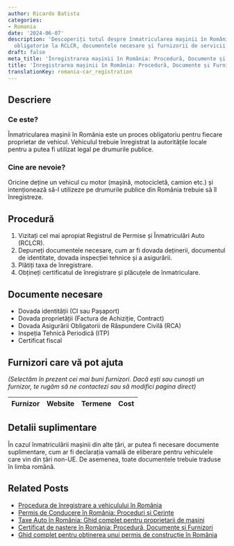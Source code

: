 ```yaml
---
author: Ricardo Batista
categories:
- Romania
date: '2024-06-07'
description: 'Descoperiți totul despre înmatricularea mașinii în România: procedura
  obligatorie la RCLCR, documentele necesare și furnizorii de servicii disponibili.'
draft: false
meta_title: 'Înregistrarea mașinii în România: Procedură, Documente și Furnizori'
title: 'Înregistrarea mașinii în România: Procedură, Documente și Furnizori'
translationKey: romania-car_registration
---
```



## Descriere
### Ce este?
Înmatricularea mașinii în România este un proces obligatoriu pentru fiecare proprietar de vehicul. Vehiculul trebuie înregistrat la autoritățile locale pentru a putea fi utilizat legal pe drumurile publice.

### Cine are nevoie?
Oricine deține un vehicul cu motor (mașină, motocicletă, camion etc.) și intenționează să-l utilizeze pe drumurile publice din România trebuie să îl înregistreze.

## Procedură

1. Vizitați cel mai apropiat Registrul de Permise și Înmatriculări Auto (RCLCR).
2. Depuneți documentele necesare, cum ar fi dovada deținerii, documentul de identitate, dovada inspecției tehnice și a asigurării.
3. Plătiți taxa de înregistrare.
4. Obțineți certificatul de înregistrare și plăcuțele de înmatriculare.

## Documente necesare

- Dovada identității (CI sau Pașaport)
- Dovada proprietății (Factura de Achiziție, Contract)
- Dovada Asigurării Obligatorii de Răspundere Civilă (RCA)
- Inspeția Tehnică Periodică (ITP)
- Certificat fiscal

## Furnizori care vă pot ajuta

_(Selectăm în prezent cei mai buni furnizori. Dacă ești sau cunoști un furnizor, te rugăm să ne contactezi sau să modifici pagina direct)_

| Furnizor        |     Website     |     Termene      |       Cost       |
| --------------- | --------------- |  :-------------: | :-------------: |

## Detalii suplimentare
În cazul înmatriculării mașinii din alte țări, ar putea fi necesare documente suplimentare, cum ar fi declarația vamală de eliberare pentru vehiculele care vin din țări non-UE. De asemenea, toate documentele trebuie traduse în limba română.


## Related Posts

- [Procedura de înregistrare a vehiculului în România](https://tramitit.com/ro/guides/romania/viza_autovehicul/)
- [Permis de Conducere în România: Proceduri și Cerințe](https://tramitit.com/ro/guides/romania/permis_de_conducere/)
- [Taxe Auto în România: Ghid complet pentru proprietarii de mașini](https://tramitit.com/ro/guides/romania/taxe_si_impozite_auto/)
- [Certificat de naștere în România: Procedură, Documente și Furnizori](https://tramitit.com/ro/guides/romania/certificat_de_nastere/)
- [Ghid complet pentru obținerea unui permis de construcție în România](https://tramitit.com/ro/guides/romania/autorizatie_de_construire/)